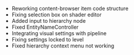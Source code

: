 - Reworking content-browser item code structure
- Fixing selection box on shader editor
- Added input to hierarchy node
- Fixed EntityNameController 
- Integrating visual settings with pipeline
- Fixing settings locked to level
- Fixed hierarchy context menu not working
